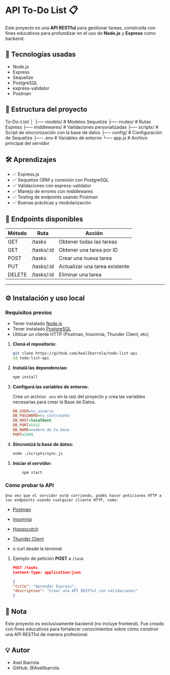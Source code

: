 # API To-Do List 📋

Este proyecto es una **API RESTful** para gestionar tareas, construida con fines educativos para profundizar en el uso de **Node.js** y **Express** como backend.

## 🚀 Tecnologías usadas

+ Node.js
+ Express
+ Sequelize
+ PostgreSQL
+ express-validator
+ Postman

## 📂 Estructura del proyecto

  To-Do-List/
│
├── models/           # Modelos Sequelize
├── routes/           # Rutas Express
├── middlewares/      # Validaciones personalizadas
├── scripts/          # Script de sincronización con la base de datos
├── config/           # Configuración de Sequelize
├── .env              # Variables de entorno
└── app.js            # Archivo principal del servidor

## 🛠️ Aprendizajes

- ✅ Express.js
- ✅ Sequelize ORM y conexión con PostgreSQL
- ✅ Validaciones con express-validator
- ✅ Manejo de errores con middlewares
- ✅ Testing de endpoints usando Postman
- ✅ Buenas prácticas y modularización

## 📍 Endpoints disponibles

| Método | Ruta           | Acción                          |
|--------|----------------|---------------------------------|
| GET    | /tasks         | Obtener todas las tareas        |
| GET    | /tasks/:id     | Obtener una tarea por ID        |
| POST   | /tasks         | Crear una nueva tarea           |
| PUT    | /tasks/:id     | Actualizar una tarea existente  |
| DELETE | /tasks/:id     | Eliminar una tarea              |

---

## ⚙️ Instalación y uso local

### Requisitos previos

+ Tener instalado [Node.js](https://nodejs.org/es)
+ Tener instalado [PostgreSQL](https://www.postgresql.org/)
+ Utilizar un cliente HTTP (Postman, Insomnia, Thunder Client, etc)


1. **Cloná el repositorio:**

   ```bash
   git clone https://github.com/AxelIbarrola/todo-list-api
   cd todo-list-api
   ```

2. **Instalá las dependencias:**

   ```bash
   npm install
   ```

3. **Configurá las variables de entorno:**

    Crea un archivo `.env` en la raíz del proyecto y crea las variables necesarias para crear la Base de Datos.

    ```ini
    DB_USER=tu_usuario
    DB_PASSWORD=tu_contraseña
    DB_HOST=localhost
    DB_PORT=5432
    DB_NAME=nombre_de_tu_base
    PORT=3000
    ```

4. **Sincronizá la base de datos:**

    ```bash
    node ./scripts/sync.js
    ```

5. **Iniciar el servidor:**

    ```bas
        npm start
    ```

### Cómo probar la API

    Una vez que el servidor esté corriendo, podés hacer peticiones HTTP a los endpoints usando cualquier cliente HTTP, como:

+ [Postman](https://www.postman.com/downloads/)

+ [Insomnia](https://insomnia.rest/)

+ [Hoppscotch](https://hoppscotch.io/)

+ [Thunder Client](https://www.thunderclient.com/)

+ o curl desde la terminal

1. Ejemplo de petición **POST** a `/task`

    ```json
    POST /tasks
    Content-Type: application/json

    {   
    "title": "Aprender Express",
    "description": "Crear una API RESTful con validaciones"
    }

    ```

## 📌 Nota
Este proyecto es exclusivamente backend (no incluye frontend). Fue creado con fines educativos para fortalecer conocimientos sobre cómo construir una API RESTful de manera profesional.

## 💡 Autor

+ Axel Ibarrola
+ GitHub: @AxelIbarrola


